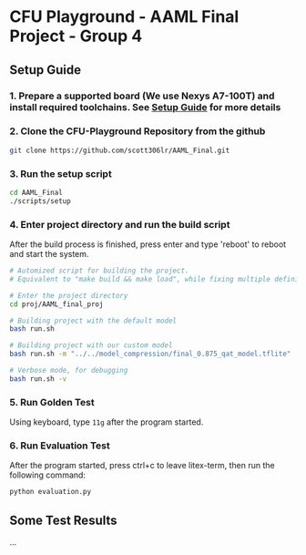 # CFU Playground - AAML Final Project - Group 4

## Setup Guide

### 1. Prepare a supported board (We use Nexys A7-100T) and install required toolchains. See [Setup Guide](https://www.xilinx.com/support/download/index.html/content/xilinx/en/downloadNav/vivado-design-tools/archive.html) for more details

### 2. Clone the CFU-Playground Repository from the github

``` bash
git clone https://github.com/scott306lr/AAML_Final.git
```

### 3. Run the setup script

``` bash
cd AAML_Final
./scripts/setup
```

### 4. Enter project directory and run the build script

After the build process is finished, press enter and type 'reboot' to reboot and start the system.

``` bash
# Automized script for building the project.
# Equivalent to "make build && make load", while fixing multiple definition of a non-constant variable.

# Enter the project directory
cd proj/AAML_final_proj

# Building project with the default model
bash run.sh

# Building project with our custom model
bash run.sh -m "../../model_compression/final_0.875_qat_model.tflite"

# Verbose mode, for debugging
bash run.sh -v
``````

### 5. Run Golden Test

Using keyboard, type ```11g``` after the program started.

### 6. Run Evaluation Test

After the program started, press ctrl+c to leave litex-term, then run the following command:

``` bash
python evaluation.py
```

## Some Test Results

...
